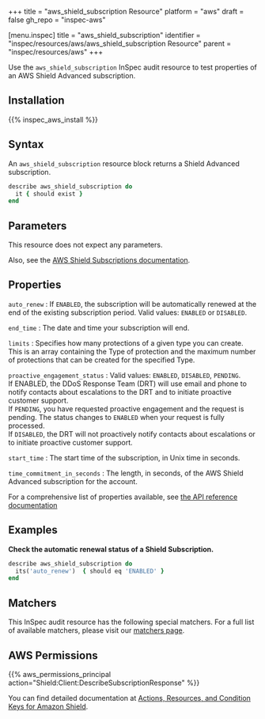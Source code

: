 +++
title = "aws_shield_subscription Resource"
platform = "aws"
draft = false
gh_repo = "inspec-aws"

[menu.inspec]
title = "aws_shield_subscription"
identifier = "inspec/resources/aws/aws_shield_subscription Resource"
parent = "inspec/resources/aws"
+++

Use the `aws_shield_subscription` InSpec audit resource to test properties of an AWS Shield Advanced subscription.

## Installation

{{% inspec_aws_install %}}

## Syntax

An `aws_shield_subscription` resource block returns a Shield Advanced subscription.

```ruby
describe aws_shield_subscription do
  it { should exist }
end
```


## Parameters

This resource does not expect any parameters.

Also, see the [AWS Shield Subscriptions documentation](https://docs.aws.amazon.com/waf/latest/developerguide/shield-chapter.html).


## Properties

`auto_renew`
: If `ENABLED`, the subscription will be automatically renewed at the end of the existing subscription period. Valid values: `ENABLED` or `DISABLED`.

`end_time`
: The date and time your subscription will end.

`limits`
: Specifies how many protections of a given type you can create. This is an array containing the Type of protection and the maximum number of protections that can be created for the specified Type.

`proactive_engagement_status`
: Valid values: `ENABLED`, `DISABLED`, `PENDING`. <br> If ENABLED, the DDoS Response Team (DRT) will use email and phone to notify contacts about escalations to the DRT and to initiate proactive customer support. <br/> If `PENDING`, you have requested proactive engagement and the request is pending. The status changes to `ENABLED` when your request is fully processed. <br/> If `DISABLED`, the DRT will not proactively notify contacts about escalations or to initiate proactive customer support.

`start_time`
: The start time of the subscription, in Unix time in seconds.

`time_commitment_in_seconds`
: The length, in seconds, of the AWS Shield Advanced subscription for the account.

For a comprehensive list of properties available, see [the API reference documentation](https://docs.aws.amazon.com/waf/latest/DDOSAPIReference/API_Subscription.html)

## Examples

**Check the automatic renewal status of a Shield Subscription.**

```ruby
describe aws_shield_subscription do
  its('auto_renew')  { should eq 'ENABLED' }
end
```

## Matchers

This InSpec audit resource has the following special matchers. For a full list of available matchers, please visit our [matchers page](https://www.inspec.io/docs/reference/matchers/).

## AWS Permissions

{{% aws_permissions_principal action="Shield:Client:DescribeSubscriptionResponse" %}}

You can find detailed documentation at [Actions, Resources, and Condition Keys for Amazon Shield](https://docs.aws.amazon.com/IAM/latest/UserGuide/list_awsshield.html).
